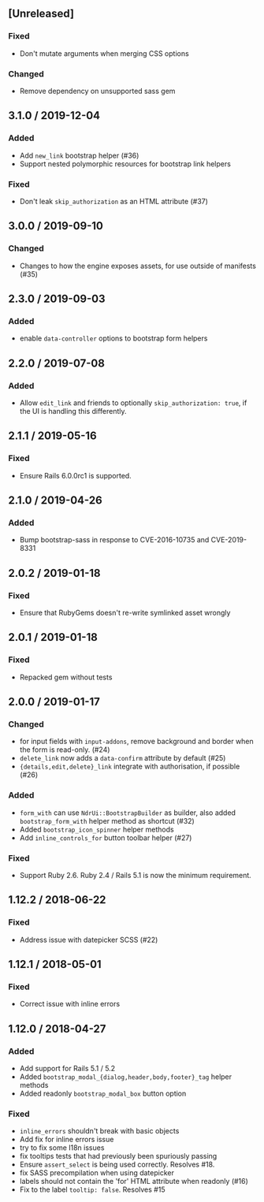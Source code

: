 ## [Unreleased]
### Fixed
* Don't mutate arguments when merging CSS options

### Changed
* Remove dependency on unsupported sass gem

## 3.1.0 / 2019-12-04
### Added
* Add `new_link` bootstrap helper (#36)
* Support nested polymorphic resources for bootstrap link helpers

### Fixed
* Don't leak `skip_authorization` as an HTML attribute (#37)

## 3.0.0 / 2019-09-10
### Changed
* Changes to how the engine exposes assets, for use outside of manifests (#35)

## 2.3.0 / 2019-09-03
### Added
* enable `data-controller` options to bootstrap form helpers

## 2.2.0 / 2019-07-08
### Added
* Allow `edit_link` and friends to optionally `skip_authorization: true`, if the UI is handling this differently.

## 2.1.1 / 2019-05-16
### Fixed
* Ensure Rails 6.0.0rc1 is supported.

## 2.1.0 / 2019-04-26
### Added
* Bump bootstrap-sass in response to CVE-2016-10735 and CVE-2019-8331

## 2.0.2 / 2019-01-18
### Fixed
* Ensure that RubyGems doesn't re-write symlinked asset wrongly

## 2.0.1 / 2019-01-18
### Fixed
* Repacked gem without tests

## 2.0.0 / 2019-01-17
### Changed
* for input fields with `input-addons`, remove background and border when the form is read-only. (#24)
* `delete_link` now adds a `data-confirm` attribute by default (#25)
* `{details,edit,delete}_link` integrate with authorisation, if possible (#26)

### Added
* `form_with` can use `NdrUi::BootstrapBuilder` as builder, also added `bootstrap_form_with` helper method as shortcut (#32)
* Added `bootstrap_icon_spinner` helper methods
* Add `inline_controls_for` button toolbar helper (#27)

### Fixed
* Support Ruby 2.6. Ruby 2.4 / Rails 5.1 is now the minimum requirement.

## 1.12.2 / 2018-06-22
### Fixed
* Address issue with datepicker SCSS (#22)

## 1.12.1 / 2018-05-01
### Fixed
* Correct issue with inline errors

## 1.12.0 / 2018-04-27
### Added
* Add support for Rails 5.1 / 5.2
* Added `bootstrap_modal_{dialog,header,body,footer}_tag` helper methods
* Added readonly ``bootstrap_modal_box`` button option

### Fixed
* `inline_errors` shouldn't break with basic objects
* Add fix for inline errors issue
* try to fix some I18n issues
* fix tooltips tests that had previously been spuriously passing
* Ensure `assert_select` is being used correctly. Resolves #18.
* fix SASS precompilation when using datepicker
* labels should not contain the 'for' HTML attribute when readonly (#16)
* Fix to the label `tooltip: false`. Resolves #15
